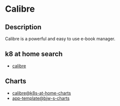 # Calibre

## Description

Calibre is a powerful and easy to use e-book manager.

## k8 at home search

- [calibre](https://nanne.dev/k8s-at-home-search/#/calibre)

## Charts

- [calibre@k8s-at-home-charts](https://k8s-at-home.com/charts/)
- [app-template@bjw-s-charts](https://bjw-s.github.io/helm-charts/)
